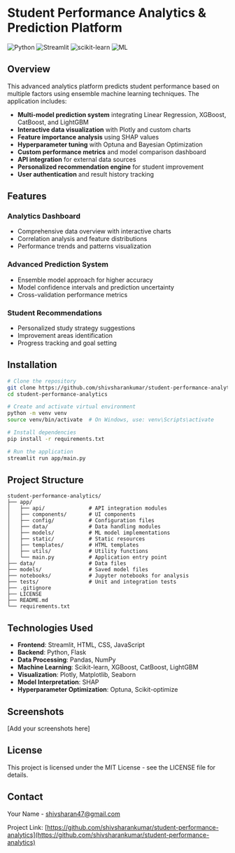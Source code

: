 # Student Performance Analytics & Prediction Platform

![Python](https://img.shields.io/badge/Python-3.9%2B-blue)
![Streamlit](https://img.shields.io/badge/Streamlit-1.30.0-red)
![scikit-learn](https://img.shields.io/badge/scikit--learn-1.3.0-green)
![ML](https://img.shields.io/badge/ML-Algorithms-yellow)

## Overview

This advanced analytics platform predicts student performance based on multiple factors using ensemble machine learning techniques. The application includes:

- **Multi-model prediction system** integrating Linear Regression, XGBoost, CatBoost, and LightGBM
- **Interactive data visualization** with Plotly and custom charts
- **Feature importance analysis** using SHAP values
- **Hyperparameter tuning** with Optuna and Bayesian Optimization
- **Custom performance metrics** and model comparison dashboard
- **API integration** for external data sources
- **Personalized recommendation engine** for student improvement
- **User authentication** and result history tracking

## Features

### Analytics Dashboard
- Comprehensive data overview with interactive charts
- Correlation analysis and feature distributions
- Performance trends and patterns visualization

### Advanced Prediction System
- Ensemble model approach for higher accuracy
- Model confidence intervals and prediction uncertainty
- Cross-validation performance metrics

### Student Recommendations
- Personalized study strategy suggestions
- Improvement areas identification
- Progress tracking and goal setting

## Installation

```bash
# Clone the repository
git clone https://github.com/shivsharankumar/student-performance-analytics.git
cd student-performance-analytics

# Create and activate virtual environment
python -m venv venv
source venv/bin/activate  # On Windows, use: venv\Scripts\activate

# Install dependencies
pip install -r requirements.txt

# Run the application
streamlit run app/main.py
```

## Project Structure

```
student-performance-analytics/
├── app/
│   ├── api/              # API integration modules
│   ├── components/       # UI components
│   ├── config/           # Configuration files
│   ├── data/             # Data handling modules
│   ├── models/           # ML model implementations
│   ├── static/           # Static resources
│   ├── templates/        # HTML templates
│   ├── utils/            # Utility functions
│   └── main.py           # Application entry point
├── data/                 # Data files
├── models/               # Saved model files
├── notebooks/            # Jupyter notebooks for analysis
├── tests/                # Unit and integration tests
├── .gitignore
├── LICENSE
├── README.md
└── requirements.txt
```

## Technologies Used

- **Frontend**: Streamlit, HTML, CSS, JavaScript
- **Backend**: Python, Flask
- **Data Processing**: Pandas, NumPy
- **Machine Learning**: Scikit-learn, XGBoost, CatBoost, LightGBM
- **Visualization**: Plotly, Matplotlib, Seaborn
- **Model Interpretation**: SHAP
- **Hyperparameter Optimization**: Optuna, Scikit-optimize

## Screenshots

[Add your screenshots here]

## License

This project is licensed under the MIT License - see the LICENSE file for details.

## Contact

Your Name - shivsharan47@gmail.com

Project Link: [https://github.com/shivsharankumar/student-performance-analytics](https://github.com/shivsharankumar/student-performance-analytics) 